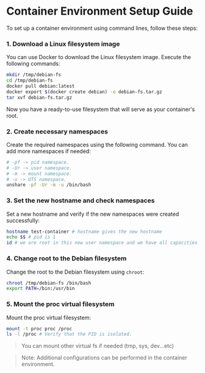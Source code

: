 # Container Environment Setup Guide

To set up a container environment using command lines, follow these steps:

### 1. Download a Linux filesystem image

You can use Docker to download the Linux filesystem image. Execute the following commands:

```sh
mkdir /tmp/debian-fs
cd /tmp/debian-fs
docker pull debian:latest
docker export $(docker create debian) -o debian-fs.tar.gz
tar xvf debian-fs.tar.gz
```

Now you have a ready-to-use filesystem that will serve as your container's root.

### 2. Create necessary namespaces

Create the required namespaces using the following command. You can add more namespaces if needed:

```sh
# -pf -> pid namespace.
# -Ur -> user namespace.
# -m -> mount namespace.
# -u -> UTS namespace.
unshare -pf -Ur -m -u /bin/bash
```

### 3. Set the new hostname and check namespaces

Set a new hostname and verify if the new namespaces were created successfully:

```sh
hostname test-container # hostname gives the new hostname
echo $$ # pid is 1
id # we are root in this new user namespace and we have all capacities.
```

### 4. Change root to the Debian filesystem

Change the root to the Debian filesystem using `chroot`:

```sh
chroot /tmp/debian-fs /bin/bash
export PATH=/bin:/usr/bin
```

### 5. Mount the proc virtual filesystem

Mount the proc virtual filesystem:

```sh
mount -t proc proc /proc
ls -l /proc # Verify that the PID is isolated.
```
> You can mount other virtual fs if needed (tmp, sys, dev...etc)

> Note: Additional configurations can be performed in the container environment.
